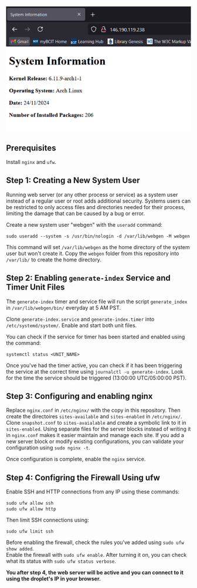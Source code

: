 ![success screenshot](https://github.com/fountum/acit-2420-assignment-3/blob/main/success.png)

## Prerequisites
Install `nginx` and `ufw`.

## Step 1: Creating a New System User  

Running web server (or any other process or service) as a system user instead of a regular user or root adds additional security. Systems users can be restricted to only access files and directories needed for their process, limiting the damage that can be caused by a bug or error.  

Create a new system user "webgen" with the `useradd` command:
```
sudo useradd --system -s /usr/bin/nologin -d /var/lib/webgen -M webgen
```

This command will set `/var/lib/webgen` as the home directory of the system user but won't create it. Copy the `webgen` folder from this repository into `/var/lib/` to create the home directory.  

## Step 2: Enabling `generate-index` Service and Timer Unit Files
The `generate-index` timer and service file will run the script `generate_index` in `/var/lib/webgen/bin/` everyday at 5 AM PST.  

Clone `generate-index.service` and `generate-index.timer` into `/etc/systemd/system/`. Enable and start both unit files.

You can check if the service for timer has been started and enabled using the command:
```
systemctl status <UNIT_NAME>
```  

Once you've had the timer active, you can check if it has been triggering the service at the correct time using `journalctl -u generate-index`. Look for the time the service should be triggered (13:00:00 UTC/05:00:00 PST).  

## Step 3: Configuring and enabling nginx
Replace `nginx.conf` in `/etc/nginx/` with the copy in this repository. Then create the directoires `sites-available` and `sites-enabled` in `/etc/nginx/`. Clone `snapshot.conf` to `sites-avaialable` and create a symbolic link to it in `sites-enabled`. Using separate files for the server blocks instead of writing it in `nginx.conf` makes it easier maintain and manage each site. If you add a new server block or modify existing configurations, you can validate your configuration using `sudo nginx -t`.  

Once configuration is complete, enable the `nginx` service.  

## Step 4: Configring the Firewall Using ufw
Enable SSH and HTTP connections from any IP using these commands:
```
sudo ufw allow ssh
sudo ufw allow http
```
Then limit SSH connections using:
```
sudo ufw limit ssh
```

Before enabling the firewall, check the rules you've added using `sudo ufw show added`.   
Enable the firewall with `sudo ufw enable`. After turning it on, you can check what its status with `sudo ufw status verbose`.  

**You after step 4, the web server will be active and you can connect to it using the droplet's IP in your browser.**



